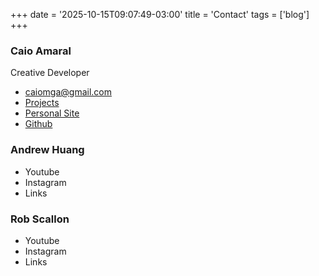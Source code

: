 +++
date = '2025-10-15T09:07:49-03:00'
title = 'Contact'
tags = ['blog']
+++

### Caio Amaral

Creative Developer

- <a href="mailto:caiomga@gmail.com">caiomga@gmail.com</a>
- [Projects](https://brchad.com)
- [Personal Site](https://caiomga.com)
- [Github](https://github.com/CaioMGA)



### Andrew Huang
- Youtube
- Instagram
- Links

### Rob Scallon
- Youtube
- Instagram
- Links